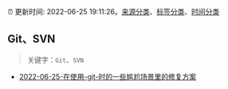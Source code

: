 :alarm_clock: 更新时间: 2022-06-25 19:11:26。[来源分类](../README.md)、[标签分类](../TAGS.md)、[时间分类](../TIMELINE.md)

## Git、SVN


> 关键字：`Git`、`SVN`



- [2022-06-25-在使用-git-时的一些尴尬场景里的修复方案](https://www.v2ex.com/t/862191) 